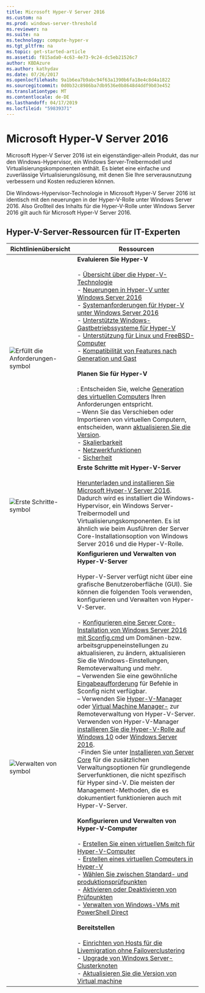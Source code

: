 ```yaml
---
title: Microsoft Hyper-V Server 2016
ms.custom: na
ms.prod: windows-server-threshold
ms.reviewer: na
ms.suite: na
ms.technology: compute-hyper-v
ms.tgt_pltfrm: na
ms.topic: get-started-article
ms.assetid: f815ada0-4c63-4e73-9c24-dc5eb21526c7
author: KBDAzure
ms.author: kathydav
ms.date: 07/26/2017
ms.openlocfilehash: 9a1b6ea7b9abc94f63a1390b6fa18e4c8d4a1822
ms.sourcegitcommit: 0d0b32c8986ba7db9536e0b8648d4ddf9b03e452
ms.translationtype: MT
ms.contentlocale: de-DE
ms.lasthandoff: 04/17/2019
ms.locfileid: "59839371"
---
```

# <a name="microsoft-hyper-v-server-2016"></a>Microsoft Hyper-V Server 2016

Microsoft Hyper-V Server 2016 ist ein eigenständiger\-allein Produkt, das nur den Windows-Hypervisor, ein Windows Server-Treibermodell und Virtualisierungskomponenten enthält. Es bietet eine einfache und zuverlässige Virtualisierungslösung, mit denen Sie Ihre serverausnutzung verbessern und Kosten reduzieren können.

Die Windows-Hypervisor-Technologie in Microsoft Hyper-V Server 2016 ist identisch mit den neuerungen in der Hyper\-V-Rolle unter Windows Server 2016. Also Großteil des Inhalts für die Hyper\-V-Rolle unter Windows Server 2016 gilt auch für Microsoft Hyper-V Server 2016.

## <a name="hyper-v-server-resources-for-it-pros"></a>Hyper\-V-Server-Ressourcen für IT-Experten

|Richtlinienübersicht|Ressourcen|
|-|-|
|![Erfüllt die Anforderungen-symbol](media/All_Symbols_MeetsRequirements.png)|**Evaluieren Sie Hyper-V**<br /><br />-   [Übersicht über die Hyper-V-Technologie](hyper-v-technology-overview.md)<br />- [Neuerungen in Hyper-V unter Windows Server 2016](what-s-new-in-hyper-v-on-windows.md)<br />-   [Systemanforderungen für Hyper-V unter Windows Server 2016](system-requirements-for-hyper-v-on-windows.md)<br />-   [Unterstützte Windows-Gastbetriebssysteme für Hyper-V](supported-windows-guest-operating-systems-for-hyper-v-on-windows.md)<br />-   [Unterstützung für Linux und FreeBSD-Computer](supported-linux-and-freebsd-virtual-machines-for-hyper-v-on-windows.md)<br />-   [Kompatibilität von Features nach Generation und Gast](hyper-v-feature-compatibility-by-generation-and-guest.md)<br /><br />**Planen Sie für Hyper-V**<br /><br />: Entscheiden Sie, welche [Generation des virtuellen Computers](plan/should-i-create-a-generation-1-or-2-virtual-machine-in-hyper-v.md) Ihren Anforderungen entspricht. <br/>– Wenn Sie das Verschieben oder Importieren von virtuellen Computern, entscheiden, wann [aktualisieren Sie die Version](deploy/upgrade-virtual-machine-version-in-hyper-v-on-windows-or-windows-server.md). <br />- [Skalierbarkeit](plan/plan-hyper-v-scalability-in-windows-server.md) <br />- [Netzwerkfunktionen](plan/plan-hyper-v-networking-in-windows-server.md) <br />- [Sicherheit](plan/plan-hyper-v-security-in-windows-server.md)|
|![Erste Schritte-symbol](media/All_Symbols_GetStarted.png)|**Erste Schritte mit Hyper-V-Server**<br /><br />[Herunterladen und installieren Sie Microsoft Hyper\-V Server 2016](https://www.microsoft.com/evalcenter/evaluate-hyper-v-server-2016). Dadurch wird es installiert die Windows-Hypervisor, ein Windows Server-Treibermodell und Virtualisierungskomponenten. Es ist ähnlich wie beim Ausführen der Server Core-Installationsoption von Windows Server 2016 und die Hyper\-V-Rolle.|
|![Verwalten von symbol](media/All_Symbols_Administrator.png)|**Konfigurieren und Verwalten von Hyper-V-Server**<br /><br />Hyper\-V-Server verfügt nicht über eine grafische Benutzeroberfläche \(GUI\). Sie können die folgenden Tools verwenden, konfigurieren und Verwalten von Hyper\-V-Server.<br /><br />-   [Konfigurieren eine Server Core-Installation von Windows Server 2016 mit Sconfig.cmd](../../get-started/sconfig-on-ws2016.md) um Domänen-bzw. arbeitsgruppeneinstellungen zu aktualisieren, zu ändern, aktualisieren Sie die Windows-Einstellungen, Remoteverwaltung und mehr.<br />– Verwenden Sie eine gewöhnliche [Eingabeaufforderung](../../administration/windows-commands/windows-commands.md) für Befehle in Sconfig nicht verfügbar.<br />– Verwenden Sie [Hyper\-V-Manager](https://msdn.microsoft.com/virtualization/hyperv_on_windows/user_guide/remote_host_management) oder [Virtual Machine Manager-](https://docs.microsoft.com/system-center/vmm) zur Remoteverwaltung von Hyper\-V-Server. Verwenden von Hyper\-V-Manager [installieren Sie die Hyper\-V-Rolle auf Windows 10](https://docs.microsoft.com/virtualization/hyper-v-on-windows/quick-start/enable-hyper-v) oder [Windows Server 2016](get-started/install-the-hyper-v-role-on-windows-server.md).<br />-Finden Sie unter [Installieren von Server Core](../../get-started/getting-started-with-server-core.md) für die zusätzlichen Verwaltungsoptionen für grundlegende Serverfunktionen, die nicht spezifisch für Hyper sind\-V. Die meisten der Management-Methoden, die es dokumentiert funktionieren auch mit Hyper\-V-Server.<br /><br />**Konfigurieren und Verwalten von Hyper\-V-Computer**<br /><br />-   [Erstellen Sie einen virtuellen Switch für Hyper-V-Computer](get-started/create-a-virtual-switch-for-hyper-v-virtual-machines.md)<br />-   [Erstellen eines virtuellen Computers in Hyper-V](get-started/create-a-virtual-machine-in-hyper-v.md)<br />-   [Wählen Sie zwischen Standard- und produktionsprüfpunkten](manage/choose-between-standard-or-production-checkpoints-in-hyper-v.md)<br />-   [Aktivieren oder Deaktivieren von Prüfpunkten](manage/enable-or-disable-checkpoints-in-hyper-v.md)<br />-   [Verwalten von Windows-VMs mit PowerShell Direct](manage/manage-windows-virtual-machines-with-powershell-direct.md) <br /><br />**Bereitstellen**<br /><br />-   [Einrichten von Hosts für die Livemigration ohne Failoverclustering](deploy/set-up-hosts-for-live-migration-without-failover-clustering.md)<br />- [Upgrade von Windows Server-Clusterknoten](../../failover-clustering/cluster-operating-system-rolling-upgrade.md)<br />- [Aktualisieren Sie die Version von Virtual machine](deploy/upgrade-virtual-machine-version-in-hyper-v-on-windows-or-windows-server.md)<br />|
